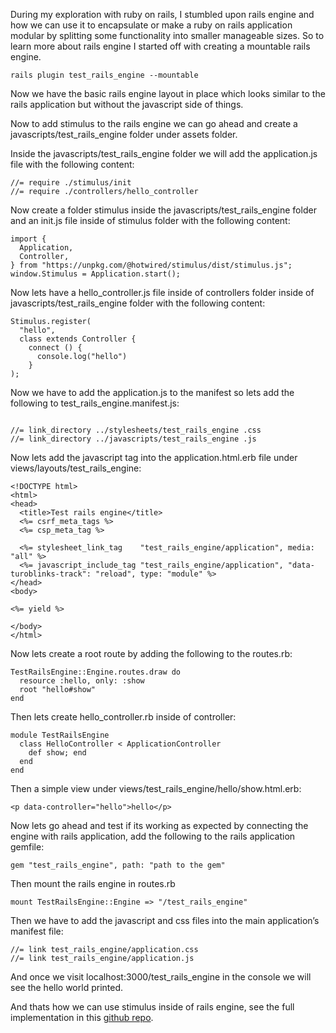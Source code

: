 During my exploration with ruby on rails, I stumbled upon rails engine and how we can use it to encapsulate or make a ruby on rails application modular by splitting some functionality into smaller manageable sizes. So to learn more about rails engine I started off with creating a mountable rails engine.

```
rails plugin test_rails_engine --mountable
```

Now we have the basic rails engine layout in place which looks similar to the rails application but without the javascript side of things.

Now to add stimulus to the rails engine we can go ahead and create a javascripts/test_rails_engine folder under assets folder.

Inside the javascripts/test_rails_engine folder we will add the application.js file with the following content:

```
//= require ./stimulus/init  
//= require ./controllers/hello_controller
```

Now create a folder stimulus inside the javascripts/test_rails_engine folder and an init.js file inside of stimulus folder with the following content:

```
import {  
  Application,  
  Controller,  
} from "https://unpkg.com/@hotwired/stimulus/dist/stimulus.js";  
window.Stimulus = Application.start();
```

Now lets have a hello_controller.js file inside of controllers folder inside of javascripts/test_rails_engine folder with the following content:

```
Stimulus.register(  
  "hello",  
  class extends Controller {  
    connect () {  
      console.log("hello")  
    }  
);
```

Now we have to add the application.js to the manifest so lets add the following to test_rails_engine.manifest.js:

```
  
//= link_directory ../stylesheets/test_rails_engine .css  
//= link_directory ../javascripts/test_rails_engine .js
```

Now lets add the javascript tag into the application.html.erb file under views/layouts/test_rails_engine:

```
<!DOCTYPE html>  
<html>  
<head>  
  <title>Test rails engine</title>  
  <%= csrf_meta_tags %>  
  <%= csp_meta_tag %>  
  
  <%= stylesheet_link_tag    "test_rails_engine/application", media: "all" %>  
  <%= javascript_include_tag "test_rails_engine/application", "data-turoblinks-track": "reload", type: "module" %>  
</head>  
<body>  
  
<%= yield %>  
  
</body>  
</html>
```

Now lets create a root route by adding the following to the routes.rb:

```
TestRailsEngine::Engine.routes.draw do  
  resource :hello, only: :show  
  root "hello#show"  
end
```

Then lets create hello\_controller.rb inside of controller:

```
module TestRailsEngine  
  class HelloController < ApplicationController  
    def show; end  
  end  
end
```

Then a simple view under views/test_rails_engine/hello/show.html.erb:

```
<p data-controller="hello">hello</p>
```

Now lets go ahead and test if its working as expected by connecting the engine with rails application, add the following to the rails application gemfile:

```
gem "test_rails_engine", path: "path to the gem"
```

Then mount the rails engine in routes.rb

```
mount TestRailsEngine::Engine => "/test_rails_engine"
```

Then we have to add the javascript and css files into the main application’s manifest file:

```
//= link test_rails_engine/application.css  
//= link test_rails_engine/application.js
```

And once we visit localhost:3000/test_rails_engine in the console we will see the hello world printed.

And thats how we can use stimulus inside of rails engine, see the full implementation in this [github repo](https://github.com/abhirampai/test_stimulus_rails_engine).
